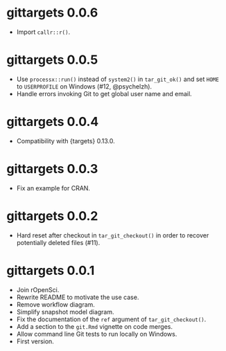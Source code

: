 # gittargets 0.0.6

* Import `callr::r()`.

# gittargets 0.0.5

* Use `processx::run()` instead of `system2()` in `tar_git_ok()` and set `HOME` to `USERPROFILE` on Windows (#12, @psychelzh).
* Handle errors invoking Git to get global user name and email.

# gittargets 0.0.4

* Compatibility with {targets} 0.13.0.

# gittargets 0.0.3

* Fix an example for CRAN.

# gittargets 0.0.2

* Hard reset after checkout in `tar_git_checkout()` in order to recover potentially deleted files (#11).

# gittargets 0.0.1

* Join rOpenSci.
* Rewrite README to motivate the use case.
* Remove workflow diagram.
* Simplify snapshot model diagram.
* Fix the documentation of the `ref` argument of `tar_git_checkout()`.
* Add a section to the `git.Rmd` vignette on code merges.
* Allow command line Git tests to run locally on Windows.
* First version.
